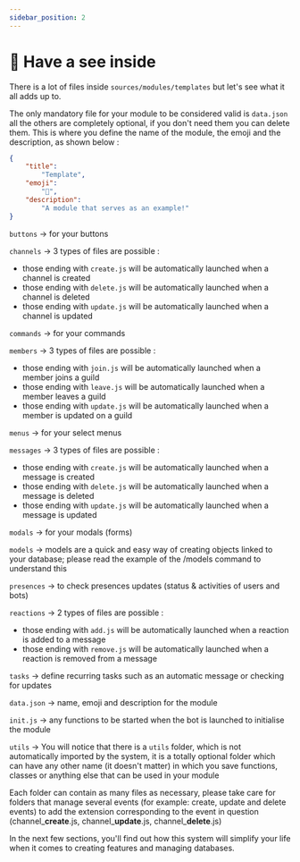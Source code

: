 ```yaml
---
sidebar_position: 2
---
```

# 🔎 Have a see inside

There is a lot of files inside ` sources/modules/templates ` but let's see what it all adds up to.

The only mandatory file for your module to be considered valid is `data.json` all the others are
completely optional, if you don't need them you can delete them. This is where you define the name
of the module, the emoji and the description, as shown below :
```json
{
	"title":
		"Template",
	"emoji":
		"👤",
	"description":
		"A module that serves as an example!"
}
```

`buttons` → for your buttons

`channels` → 3 types of files are possible :
- those ending with `create.js` will be automatically launched when a channel is created
- those ending with `delete.js` will be automatically launched when a channel is deleted
- those ending with `update.js` will be automatically launched when a channel is updated

`commands` → for your commands

`members` → 3 types of files are possible :
- those ending with `join.js` will be automatically launched when a member joins a guild
- those ending with `leave.js` will be automatically launched when a member leaves a guild
- those ending with `update.js` will be automatically launched when a member is updated on a guild

`menus` → for your select menus

`messages` → 3 types of files are possible :
- those ending with `create.js` will be automatically launched when a message is created
- those ending with `delete.js` will be automatically launched when a message is deleted
- those ending with `update.js` will be automatically launched when a message is updated

`modals` → for your modals (forms)

`models` → models are a quick and easy way of creating objects linked to your database; please read the example of the /models command to understand this

`presences` → to check presences updates (status & activities of users and bots)

`reactions` → 2 types of files are possible :
- those ending with `add.js` will be automatically launched when a reaction is added to a message
- those ending with `remove.js` will be automatically launched when a reaction is removed from a message

`tasks` → define recurring tasks such as an automatic message or checking for updates

`data.json` → name, emoji and description for the module

`init.js` → any functions to be started when the bot is launched to initialise the module

`utils` → You will notice that there is a `utils` folder, which is not automatically imported by the system, it is a totally optional folder which can have any other name (it doesn't matter) in which you save functions, classes or anything else that can be used in your module

Each folder can contain as many files as necessary, please take care for folders that manage several
events (for example: create, update and delete events) to add the extension corresponding to the event
in question (channel_**create**.js, channel_**update**.js, channel_**delete**.js)

In the next few sections, you'll find out how this system will simplify your life when it comes to
creating features and managing databases.